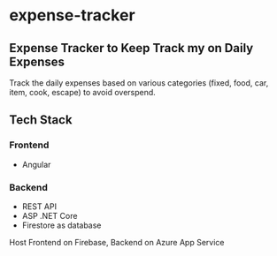 # expense-tracker
## Expense Tracker to Keep Track my on Daily Expenses
Track the daily expenses based on various categories (fixed, food, car, item, cook, escape) to avoid overspend.

## Tech Stack
### Frontend
* Angular

### Backend
* REST API
* ASP .NET Core
* Firestore as database

Host Frontend on Firebase, Backend on Azure App Service
